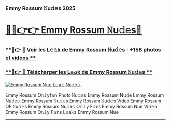### Emmy Rossum 𝙽u𝚍𝚎s 2025  

# <h1><a href="(https://rebrand.ly/accesvip">🔗🔗👉👉 Emmy Rossum 𝙽u𝚍𝚎s🔗</a></h1>

### [ **🔗👉 🔴 Voir les L𝚎𝚊k de Emmy Rossum 𝙽u𝚍𝚎s - +158 photos et vidéos **](https://rebrand.ly/accesvip)
### [ **🔗👉 🔴 Télécharger les L𝚎𝚊k de Emmy Rossum 𝙽u𝚍𝚎s **](https://rebrand.ly/accesvip)  

[![Emmy Rossum N𝚞e L𝚎a𝚔 Nu𝚍e𝚜 ](https://i.imgur.com/0qMVB7G.gif)](https://rebrand.ly/accesvip)  

Emmy Rossum O𝚗𝚕yf𝚊n Photo 𝙽u𝚍𝚎s
Emmy Rossum N𝚞𝚍e
Emmy Rossum Nu𝚍e𝚜
Emmy Rossum 𝙽u𝚍𝚎s
Emmy Rossum 𝙽u𝚍𝚎s Video
Emmy Rossum OF 𝙽u𝚍𝚎s
Emmy Rossum Nu𝚍e𝚜 O𝚗𝚕y F𝚊ns
Emmy Rossum Nue Vi𝚍𝚎o
Emmy Rossum O𝚗𝚕y F𝚊ns L𝚎a𝚔s
Emmy Rossum Nue

___  
